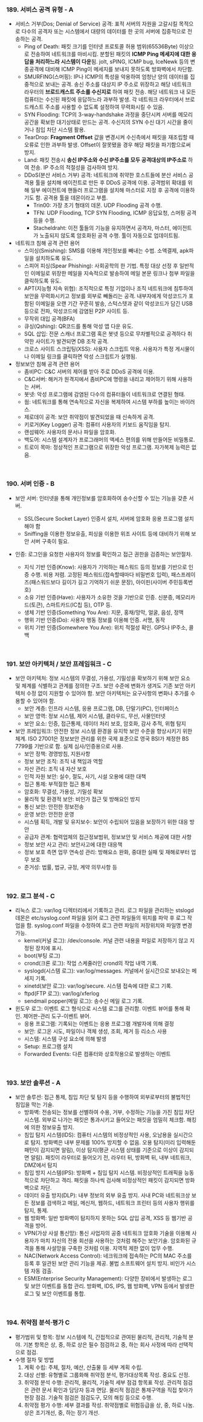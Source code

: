 ### 189. 서비스 공격 유형 - A

* 서비스 거부(Dos; Denial of Service) 공격: 표적 서버의 자원을 고갈시킬 목적으로 다수의 공격자 또는 시스템에서 대량의 데이터를 한 곳의 서버에 집중적으로 전송하는 공격.
  * Ping of Death: 패킷 크기를 인터넷 프로토콜 허용 범위(65536Byte) 이상으로 전송하여 네트워크를 마비시킴. 분할된 패킷의 **ICMP Ping 메세지에 대한 응답을 처리하느라 시스템이 다운**됨. jolt, sPING, ICMP bug, IceNewk 등의 변종공격에 대비해 ICMP Ping이 메세지를 보내지 못하도록 방화벽에서 차단함.
  * SMURFING(스머핑): IP나 ICMP의 특성을 악용하여 엄청난 양의 데이터를 집중적으로 보내는 공격. 송신 주소를 대상지 IP 주소로 위장하고 해당 네트워크 라우터의 **브로드캐스트 주소를 수신지로** 하여 패킷 전송. 해당 네트워크 내 모든 컴퓨터는 수신된 패킷에 응답하느라 과부하 발생. 각 네트워크 라우터에서 브로드캐스트 주소를 사용할 수 없도록 설정하여 무력화시킬 수 있음.
  * SYN Flooding: TCP의 3-way-handshake 과정을 중단시켜 서버를 메모리 공간을 확보한 대기상태로 만드는 공격. 수신지의 SYN 수신 대기 시간을 줄이거나 침입 차단 시스템 활용.
  * TearDrop: **Fragment Offset** 걊을 변경시켜 수신측에서 패킷을 재조립할 때 오류로 인한 과부하 발생. Offset이 잘못됐을 경우 해당 패킷을 파기함으로써 방지.
  * Land: 패킷 전송시 **송신 IP주소와 수신 IP주소를 모두 공격대상의 IP주소로** 하여 전송. IP 주소의 적절성을 검사하여 방지.
  * DDoS(분산 서비스 거부) 공격: 네트워크에 취약한 호스트들에 분산 서비스 공격용 툴을 설치해 에이전트로 만든 후 DDoS 공격에 이용. 공격범위 확대를 위해 일부 에이전트에 핸들러 프로그램을 설치해 마스터로 지정 후 공격에 이용하기도 함. 공격용 툴을 데몬이라고 부름.
    * Trin00: 가장 초기 형태의 데몬. UDP Flooding 공격 수행.
    * TFN: UDP Flooding, TCP SYN Flooding, ICMP 응답요청, 스머핑 공격 등을 수행.
    * Stacheldraht: 이전 툴들의 기능을 유지하면서 공격자, 마스터, 에이전트가 노출되지 않도록 암호화된 공격 수행. 툴이 자동으로 업데이트됨.
* 네트워크 침해 공격 관련 용어
  * 스미싱(Smishing): SMS를 이용해 개인정보를 빼내는 수법. 소액결제, apk파일을 설치하도록 유도.
  * 스피어 피싱(Spear Phishing): 사회공학의 한 기법. 특정 대상 선정 후 일반적인 이메일로 위장한 메일을 지속적으로 발송하여 메일 본문 링크나 첨부 파일을 클릭하도록 유도.
  * APT(지능형 지속 위협): 조직적으로 특정 기업이나 조직 네트워크에 침투하여 보안을 무력화시키고 정보를 외부로 빼돌리는 공격. 내부자에게 악성코드가 포함된 이메일을 오랜 기간 꾸준히 발송, 스턱스텟과 같이 악성코드가 담긴 USB 등으로 전파, 악성코드에 감염된 P2P 사이트 등.
  * 무작위 대입 공격(BFA)
  * 큐싱(Qshing): QR코드를 통해 악성 앱 다운 유도.
  * SQL 삽입: 전문 스캐너 프로그램 혹은 봇넷 등으로 무차별적으로 공격하다 취약한 사이트가 발견되면 DB 조작 공격.
  * 크로스 사이트 스크립팅(XSS): 사용자 스크립트 악용. 사용자가 특정 게시물이나 이메일 링크를 클릭하면 악성 스크립트가 실행됨.
* 정보보안 침해 공격 관련 용어
  * 좀비PC: C&C 서버의 제어를 받아 주로 DDoS 공격에 이용.
  * C&C서버: 해커가 원격지에서 좀비PC에 명령을 내리고 제어하기 위해 사용하는 서버.
  * 봇넷: 악성 프로그램에 감염된 다수의 컴퓨터들이 네트워크로 연결된 형태.
  * 웜: 네트워크를 통해 연속적으로 자신을 복제하여 시스템 부하를 높이는 바이러스.
  * 제로데이 공격: 보안 취약점이 발견되었을 때 신속하게 공격.
  * 키로거(Key Logger) 공격: 컴퓨터 사용자의 키보드 움직임을 탐지.
  * 랜섬웨어: 사용자의 문서나 파일을 암호화.
  * 백도어: 시스템 설계자가 프로그래머의 액세스 편의를 위해 만들어둔 비밀통로.
  * 트로이 목마: 정상적인 프로그램으로 위장한 악성 프로그램. 자가복제 능력은 없음.

<br>

### 190. 서버 인증 - B

* 보안 서버: 인터넷을 통해 개인정보를 암호화하여 송수신할 수 있는 기능을 갖춘 서버.
  * SSL(Secure Socket Layer) 인증서 설치, 서버에 암호화 응용 프로그램 설치해야 함
  * Sniffing을 이용한 정보유출, 피싱을 이용한 위조 사이트 등에 대비하기 위해 보안 서버 구축이 필요.

* 인증: 로그인을 요청한 사용자의 정보를 확인하고 접근 권한을 검증하는 보안절차.
  * 지식 기반 인증(Know): 사용자가 기억하는 패스워드 등의 정보를 기반으로 인증 수행. 비용 저렴. 고정된 패스워드(접속할때마다 비밀번호 입력), 패스프레이즈(패스워드보다 길이가 길고 기억하기 쉬운 문장), 아이핀(사이버 주민등록번호)
  * 소유 기반 인증(Have): 사용자가 소유한 것을 기반으로 인증. 신분증, 메모리카드(토큰), 스마트카드(IC칩 등), OTP 등.
  * 생체 기반 인증(Something You Are): 지문, 홍채/망막, 얼굴, 음성, 정맥
  * 행위 기반 인증(Do): 사용자 행동 정보를 이용해 인증. 서명, 동작
  * 위치 기반 인증(Somewhere You Are): 위치 적절성 확인. GPS나 IP주소, 콜백

<br>

### 191. 보안 아키텍처 / 보안 프레임워크 - C

* 보안 아키텍처: 정보 시스템의 무결성, 가용성, 기밀성을 확보하기 위해 보안 요소 및 체계를 식별하고 관계를 정의한 구조. 보안 수준에 변화가 생겨도 기존 보안 아키텍처 수정 없이 지원할 수 있어야 함. 보안 아키텍처는 요구사항의 변화나 추가를 수용할 수 있어야 함.
  * 보안 계층: 인프라 시스템, 응용 프로그램, DB, 단말기(PC), 인터페이스
  * 보안 영역: 정보 시스템, 제어 시스템, 클라우드, 무선, 사물인터넷
  * 보안 요소: 인증, 접근통제, 데이터 처리 보호, 암호화, 감사 추적, 위협 탐지
* 보안 프레임워크: 안전한 정보 시스템 환경을 유지학 보안 수준을 향상시키기 위한 체계. ISO 27001은 정보보안 관리를 위한 국제 표준으로 영국 BSI가 제정한 BS 7799를 기반으로 함. 실제 심사/인증용으로 사용.
  * 보안 정책: 경영방침, 지원사항
  * 정보 보안 조직: 조직 내 책임과 역할
  * 자산 관리: 조직 내 자산 보호
  * 인적 자원 보안: 실수, 절도, 사기, 시설 오용에 대한 대책
  * 접근 통제: 부적절한 접근 통제
  * 암호화: 무결성, 가용성, 기밀성 확보
  * 물리적 및 환경적 보안: 비인가 접근 및 방해요인 방지
  * 통신 보안: 안전한 정보전송
  * 운영 보안: 안전한 운영
  * 시스템 획득, 개발 및 유지보수: 보안이 수립되어 있음을 보장하기 위한 대응 방안
  * 공급자 관계: 협력업체의 접근정보범위, 정보보안 및 서비스 제공에 대한 사항
  * 정보 보안 사고 관리: 보안사고에 대한 대응책
  * 정보 보호 측면 업무 연속성 관리: 방해요소 완화, 중대한 실패 및 재해로부터 업무 보호
  * 준거성: 법률, 법규, 규정, 계약 의무사항 등

<br>

### 192. 로그 분석 - C

* 리눅스 로그: var/log 디렉터리에서 기록하고 관리. 로그 파일을 관리하는 stslogd 데몬은 etc/syslog.conf 파일을 읽어 로그 관련 파일들의 위치를 파악 후 로그 작업을 함. syslog.conf 파일을 수정하여 로그 관련 파일의 저장위치와 파일명 변경 가능.
  * kernel(커널 로그): /dev/console. 커널 관련 내용을 파일로 저장하기 않고 지정된 장치에 표시.
  * boot(부팅 로그)
  * crond(크론 로그): 작업 스케줄러인 crond의 작업 내역 기록.
  * syslogd(시스템 로그): var/log/messages. 커널에서 실시간으로 보내오는 메세지 기록.
  * xinetd(보안 로그): var/log/secure. 시스템 접속에 대한 로그 기록.
  * ftpd(FTP 로그): var/log/xferlog
  * sendmail popper(메일 로그): 송수신 메일 로그 기록.
* 윈도우 로그: 이벤트 로그 형식으로 시스템 로그를 관리함. 이벤트 뷰어를 통해 확인. 제어판-관리 도구-이벤트 뷰어.
  * 응용 프로그램: 기록되는 이벤트는 응용 프로그램 개발자에 의해 결정
  * 보안: 로그온 시도, 파일이나 객체 생성, 조회, 제거 등 리소스 사용
  * 시스템: 시스템 구성 요소에 의해 발생
  * Setup: 프로그램 설치
  * Forwarded Events: 다른 컴퓨터와 상호작용으로 발생하는 이벤트

<br>

### 193. 보안 솔루션 - A

* 보안 솔루션: 접근 통제, 침입 차단 및 탐지 등을 수행하여 외부로부터의 불법적인 침입을 막는 기술.
  * 방화벽: 전송되는 정보를 선별하여 수용, 거부, 수정하는 기능을 가진 침입 차단 시스템. 외부로 나가는 패킷은 통과시키고 들어오는 패킷을 엄밀히 체크함. 해킹에 의한 정보유출 방지.
  * 침입 탐지 시스템(IDS): 컴퓨터 시스템의 비정상적인 사용, 오남용을 실시간으로 탐지. 방화벽은 내부 문제를 100% 방지할 수 없음. 오용 탐지(미리 입력해둔 패턴이 감지되면 알림), 이상 탐지(평균 시스템 상태를 기준으로 이상이 감지되면 알림). 패킷이 라우터로 들어오기 전, 라우터 뒤, 방화벽 뒤, 내부 네트워크, DMZ에서 탐지
  * 침입 방지 시스템(IPS): 방화벽 + 침입 탐지 시스템. 비정상적인 트래픽을 능동적으로 차단하고 격리. 패킷을 하나씩 검사해 비정상적인 패킷이 감지되면 방화벽으로 차단.
  * 데이터 유출 방지(DLP): 내부 정보의 외부 유출 방지. 사내 PC와 네트워크상 보든 정보를 검색하고 메일, 메신저, 웹하드, 네트워크 프린터 등의 사용자 행위를 탐지, 통제.
  * 웹 방화벽: 일반 방화벽이 탐지하지 못하는 SQL 삽입 공격, XSS 등 웹기반 공격을 방어.
  * VPN(가상 사설 통신망): 통신 사업자의 공중 네트워크 암호화 기술을 이용해 사용자가 마치 자신의 전용 회선을 사용하는 것처럼 해주는 보안기술. 암호화된 규격을 통해 사설망을 구축한 것처럼 이용. 지역적 제한 없이 업무 수행.
  * NAC(Network Access Control): 네크워크에 접속하는 PC의 MAC 주소를 등록 후 일관된 보안 관리 기능을 제공. 불법 소프트웨어 설치 방지. 비인가 시스템 자동 검출.
  * ESM(Enterprise Security Management): 다양한 장비에서 발생하는 로그 및 보안 이벤트를 동합 관리. 방화벽, IDS, IPS, 웹 방화벽, VPN 등에서 발생한 로그 및 보안 이벤트를 통합.

<br>

### 194. 취약점 분석·평가 C

* 평가범위 및 항목: 정보 시스템에 직, 간접적으로 관여된 물리적, 관리적, 기술적 분야. 기본 항목은 상, 중, 하로 상은 필수 점검하고 중, 하는 회사 사정에 따라 선택적으로 점검.
* 수행 절차 및 방법
  1. 계획 수립: 주체, 절차, 예산, 산출물 등 세부 계획 수립.
  2. 대상 선별: 유형별로 그룹화해 취약점 분석, 평가대상목록 작성. 중요도 산정.
  3. 취약점 분석 수행: 관리적, 물리적, 기술적 세부 점검 항목표 작성. 관리적 점검은 관련 문서 확인과 담당자 등과 면담. 물리적 점검은 통제구역을 직접 찾아가 현장 점검. 기술적 점검은 점검도구, 모의 해킹 등으로 수행.
  4. 취약점 평가 수행: 세부 결과를 작성. 취약점별로 위험등급을 상, 중, 하로 나눔. 상은 조기개선, 중, 하는 장기 개선.



